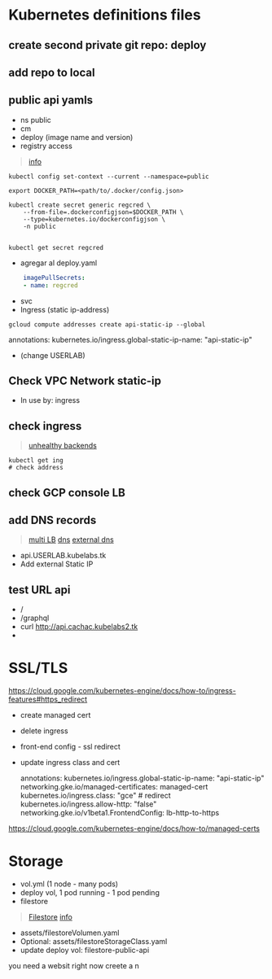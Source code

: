 
# Kubernetes definitions files
## create second private git repo: deploy
## add repo to local
## public api yamls
- ns public
- cm
- deploy (image name and version)
- registry access
> [info](https://kubernetes.io/docs/tasks/configure-pod-container/pull-image-private-registry/)
```vim
kubectl config set-context --current --namespace=public

export DOCKER_PATH=<path/to/.docker/config.json>

kubectl create secret generic regcred \
    --from-file=.dockerconfigjson=$DOCKER_PATH \
    --type=kubernetes.io/dockerconfigjson \
    -n public


kubectl get secret regcred
```
- agregar al deploy.yaml
```yaml
	imagePullSecrets:
	- name: regcred
```
- svc
- Ingress (static ip-address)
```vim
gcloud compute addresses create api-static-ip --global
```
annotations:
    kubernetes.io/ingress.global-static-ip-name: "api-static-ip"

-  (change USERLAB)

## Check VPC Network static-ip
- In use by: ingress

## check ingress
> [unhealthy backends](https://www.anycodings.com/questions/gke-ingress-shows-unhealthy-backend-services)
```vim
kubectl get ing
# check address
```
## check GCP console LB

## add DNS records
> [multi LB](https://cloud.google.com/kubernetes-engine/docs/tutorials/http-balancer)
> [dns](https://medium.com/google-cloud/dns-on-gke-everything-you-need-to-know-b961303f9153)
> [external dns](https://joachim8675309.medium.com/externaldns-with-gke-cloud-dns-38a174fdced7)

- api.USERLAB.kubelabs.tk
- Add external Static IP

## test URL api
- /
- /graphql
- curl http://api.cachac.kubelabs2.tk
-
# SSL/TLS
https://cloud.google.com/kubernetes-engine/docs/how-to/ingress-features#https_redirect

- create managed cert
- delete ingress
- front-end config  -  ssl redirect
- update ingress class and cert

  annotations:
    kubernetes.io/ingress.global-static-ip-name: "api-static-ip"
    networking.gke.io/managed-certificates: managed-cert
    kubernetes.io/ingress.class: "gce"
		# redirect
    kubernetes.io/ingress.allow-http: "false"
    networking.gke.io/v1beta1.FrontendConfig: lb-http-to-https

https://cloud.google.com/kubernetes-engine/docs/how-to/managed-certs

# Storage
- vol.yml (1 node - many pods)
- deploy vol, 1 pod running - 1 pod pending
- filestore
> [Filestore](./Filestore.md)
> [info](https://upendra-kumarage.medium.com/gcp-filestore-as-a-persistent-storage-in-google-kubernetes-engine-clusters-ab4f76b34118)
- assets/filestoreVolumen.yaml
- Optional: assets/filestoreStorageClass.yaml
- update deploy vol: filestore-public-api


you need a websit right now creete a n
